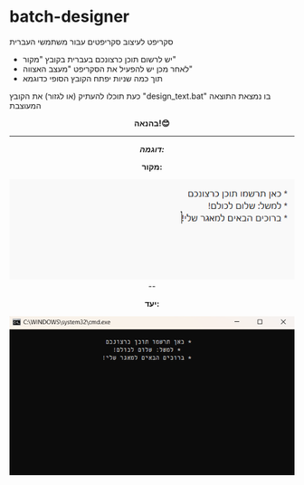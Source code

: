 # batch-designer
 סקריפט לעיצוב סקריפטים עבור משתמשי העברית

- יש לרשום תוכן כרצונכם בעברית בקובץ "מקור"
- לאחר מכן יש להפעיל את הסקריפט "מעצב האצווה"
- תוך כמה שניות יפתח הקובץ הסופי כדוגמא

כעת תוכלו להעתיק (או לגזור) את הקובץ "design_text.bat" בו נמצאת התוצאה המעוצבת


</div>
<div id="header" align="center">
 
**בהנאה!😊**


</div>

----

</div>
<div id="header" align="center">

***דוגמה:***
</div>

</div>
<div id="header" align="center">

**מקור:**
</div>

<div id="header" align="center">
  <img src="https://github.com/NHLOCAL/batch-designer/blob/main/inside/מקור.png" width="600"/>

</div>
<div id="header" align="center">
--

**יעד:**
</div>

<div id="header" align="center"> 
  <img src="https://github.com/NHLOCAL/batch-designer/blob/main/inside/יעד.png" width="600"/>
